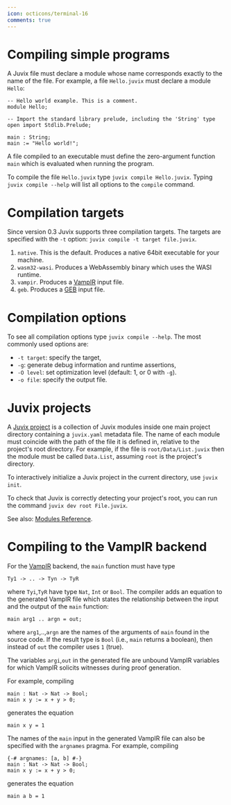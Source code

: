 ```yaml
---
icon: octicons/terminal-16
comments: true
---
```


# Compiling simple programs

A Juvix file must declare a module whose name corresponds exactly to the
name of the file. For example, a file `Hello.juvix` must declare a
module `Hello`:

```juvix
-- Hello world example. This is a comment.
module Hello;

-- Import the standard library prelude, including the 'String' type
open import Stdlib.Prelude;

main : String;
main := "Hello world!";
```

A file compiled to an executable must define the zero-argument function
`main` which is evaluated when running the program.

To compile the file `Hello.juvix` type `juvix compile Hello.juvix`.
Typing `juvix compile --help` will list all options to the `compile`
command.

# Compilation targets

Since version 0.3 Juvix supports three compilation targets. The targets
are specified with the `-t` option:
`juvix compile -t target file.juvix`.

1.  `native`. This is the default. Produces a native 64bit executable
    for your machine.
2.  `wasm32-wasi`. Produces a WebAssembly binary which uses the WASI
    runtime.
3.  `vampir`. Produces a [VampIR](https://github.com/anoma/vamp-ir) input file.
4.  `geb`. Produces a [GEB](https://anoma.github.io/geb/) input file.

# Compilation options

To see all compilation options type `juvix compile --help`. The most
commonly used options are:

- `-t target`: specify the target,
- `-g`: generate debug information and runtime assertions,
- `-O level`: set optimization level (default: 1, or 0 with `-g`).
- `-o file`: specify the output file.

# Juvix projects

A <u>Juvix project</u> is a collection of Juvix modules inside one main
project directory containing a `juvix.yaml` metadata file. The name of
each module must coincide with the path of the file it is defined in,
relative to the project's root directory. For example, if the file is
`root/Data/List.juvix` then the module must be called `Data.List`,
assuming `root` is the project's directory.

To interactively initialize a Juvix project in the current directory,
use `juvix init`.

To check that Juvix is correctly detecting your project's root, you can
run the command `juvix dev root File.juvix`.

See also: [Modules Reference](../reference/language/modules.md).

# Compiling to the VampIR backend

For the [VampIR](https://github.com/anoma/vamp-ir) backend, the `main` function must have type
```juvix
Ty1 -> .. -> Tyn -> TyR
```
where `Tyi`,`TyR` have type `Nat`, `Int` or `Bool`. The compiler adds an equation to the generated VampIR file which states the relationship between the input and the output of the `main` function:
```
main arg1 .. argn = out;
```
where `arg1`,..,`argn` are the names of the arguments of `main` found in the source code. If the result type is `Bool` (i.e., `main` returns a boolean), then instead of `out` the compiler uses `1` (true).

The variables `argi`,`out` in the generated file are unbound VampIR
variables for which VampIR solicits witnesses during proof generation.

For example, compiling
```
main : Nat -> Nat -> Bool;
main x y := x + y > 0;
```
generates the equation
```
main x y = 1
```

The names of the `main` input in the generated VampIR file can also be
specified with the `argnames` pragma. For example, compiling
```
{-# argnames: [a, b] #-}
main : Nat -> Nat -> Bool;
main x y := x + y > 0;
```
generates the equation
```
main a b = 1
```
